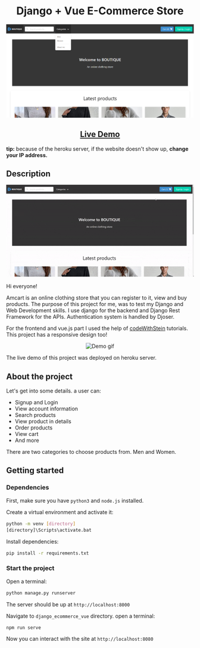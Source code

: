 <h1 align="center">Django + Vue E-Commerce Store</h1>

<p align="center">
<img src="readme_assets\1.png" alt="Amcart HomePage">
</p>

<h2 align="center"><a  href="https://Amcart-django.herokuapp.com/">Live Demo</a></h2>
<b>tip:</b> because of the heroku server, if the website doesn't show up, <b>change your IP address.</b>

## Description

<p align="center">
<img src="readme_assets\2.gif" alt="Demo gif">
</p>
Hi everyone!

Amcart is an online clothing store that you can register to it, view and buy products.
The purpose of this project for me, was to test my Django and Web Development skills.
I use django for the backend and Django Rest Framework for the APIs.
Authentication system is handled by Djoser.

For the frontend and vue.js part I used the help of 
<a href="https://www.youtube.com/c/CodeWithStein">codeWithStein</a> tutorials.
This project has a responsive design too!
<p align="center">
<img width="200" src="readme_assets\3.gif" alt="Demo gif">
</p>

The live demo of this project was deployed on heroku server.

## About the project

Let's get into some details. a user can:

* Signup and Login
* View account information
* Search products
* View product in details
* Order products
* View cart
* And more

There are two categories to choose products from. Men and Women.

## Getting started

### Dependencies
First, make sure you have `python3` and `node.js` installed.

Create a virtual environment and activate it:
```bash
python -m venv [directory]
[directory]\Scripts\activate.bat
```
Install dependencies:
```bash
pip install -r requirements.txt
```

### Start the project

Open a terminal:
```bash
python manage.py runserver
```
The server should be up at `http://localhost:8000`

Navigate to `django_ecommerce_vue` directory. open a terminal:
```bash
npm run serve
```
Now you can interact with the site at `http://localhost:8080`
